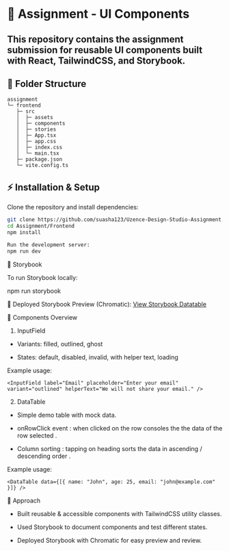 # 📌 Assignment - UI Components

This repository contains the assignment submission for reusable UI components built with **React**, **TailwindCSS**, and **Storybook**.
---

## 📂 Folder Structure
```
assignment
└─ frontend
   ├─ src
   │  ├─ assets
   │  ├─ components
   │  ├─ stories
   │  ├─ App.tsx
   │  ├─ app.css
   │  ├─ index.css
   │  └─ main.tsx
   ├─ package.json
   └─ vite.config.ts

```

## ⚡ Installation & Setup

Clone the repository and install dependencies:

```bash
git clone https://github.com/suasha123/Uzence-Design-Studio-Assignment
cd Assignment/Frontend
npm install

Run the development server:
npm run dev

```
📖 Storybook

To run Storybook locally:

npm run storybook

🔗 Deployed Storybook Preview (Chromatic):
[View Storybook Datatable](https://68a4ad831b959d101297676c-bcipuejtbw.chromatic.com/?path=/story/components-datatable--default)


🎨 Components Overview
1. InputField

* Variants: filled, outlined, ghost

* States: default, disabled, invalid, with helper text, loading

Example usage:

```
<InputField label="Email" placeholder="Enter your email" variant="outlined" helperText="We will not share your email." />
```


2. DataTable

* Simple demo table with mock data.

* onRowClick event : when clicked on the row consoles the the data of the row selected .

* Column sorting : tapping on heading <th> sorts the data in ascending / descending order .


Example usage:
```
<DataTable data={[{ name: "John", age: 25, email: "john@example.com" }]} />
```


📝 Approach

* Built reusable & accessible components with TailwindCSS utility classes.

* Used Storybook to document components and test different states.

* Deployed Storybook with Chromatic for easy preview and review.

